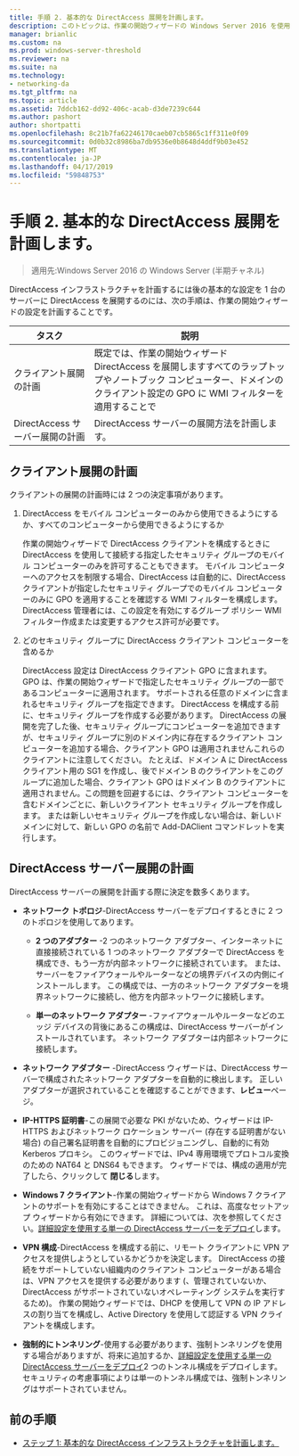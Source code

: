 ```yaml
---
title: 手順 2. 基本的な DirectAccess 展開を計画します。
description: このトピックは、作業の開始ウィザードの Windows Server 2016 を使用して単一の DirectAccess サーバー展開ガイドの一部です。
manager: brianlic
ms.custom: na
ms.prod: windows-server-threshold
ms.reviewer: na
ms.suite: na
ms.technology:
- networking-da
ms.tgt_pltfrm: na
ms.topic: article
ms.assetid: 7ddcb162-dd92-406c-acab-d3de7239c644
ms.author: pashort
author: shortpatti
ms.openlocfilehash: 8c21b7fa62246170caeb07cb5865c1ff311e0f09
ms.sourcegitcommit: 0d0b32c8986ba7db9536e0b8648d4ddf9b03e452
ms.translationtype: MT
ms.contentlocale: ja-JP
ms.lasthandoff: 04/17/2019
ms.locfileid: "59848753"
---
```

# <a name="step-2-plan-the-basic-directaccess-deployment"></a>手順 2. 基本的な DirectAccess 展開を計画します。

>適用先:Windows Server 2016 の Windows Server (半期チャネル)

DirectAccess インフラストラクチャを計画するには後の基本的な設定を 1 台のサーバーに DirectAccess を展開するのには、次の手順は、作業の開始ウィザードの設定を計画することです。  
  
|タスク|説明|  
|----|--------|  
|クライアント展開の計画|既定では、作業の開始ウィザード DirectAccess を展開しますすべてのラップトップやノートブック コンピューター、ドメインのクライアント設定の GPO に WMI フィルターを適用することで|  
|DirectAccess サーバー展開の計画|DirectAccess サーバーの展開方法を計画します。|  
  
## <a name="bkmk_2_1_client"></a>クライアント展開の計画  
クライアントの展開の計画時には 2 つの決定事項があります。  
  
1.  DirectAccess をモバイル コンピューターのみから使用できるようにするか、すべてのコンピューターから使用できるようにするか  
  
    作業の開始ウィザードで DirectAccess クライアントを構成するときに DirectAccess を使用して接続する指定したセキュリティ グループのモバイル コンピューターのみを許可することもできます。 モバイル コンピューターへのアクセスを制限する場合、DirectAccess は自動的に、DirectAccess クライアントが指定したセキュリティ グループでのモバイル コンピューターのみに GPO を適用することを確認する WMI フィルターを構成します。 DirectAccess 管理者には、この設定を有効にするグループ ポリシー WMI フィルター作成または変更するアクセス許可が必要です。  
  
2.  どのセキュリティ グループに DirectAccess クライアント コンピューターを含めるか  
  
    DirectAccess 設定は DirectAccess クライアント GPO に含まれます。 GPO は、作業の開始ウィザードで指定したセキュリティ グループの一部であるコンピューターに適用されます。 サポートされる任意のドメインに含まれるセキュリティ グループを指定できます。 DirectAccess を構成する前に、セキュリティ グループを作成する必要があります。 DirectAccess の展開を完了した後、セキュリティ グループにコンピューターを追加できますが、セキュリティ グループに別のドメイン内に存在するクライアント コンピューターを追加する場合、クライアント GPO は適用されませんこれらのクライアントに注意してください。 たとえば、ドメイン A に DirectAccess クライアント用の SG1 を作成し、後でドメイン B のクライアントをこのグループに追加した場合、クライアント GPO はドメイン B のクライアントに適用されません。この問題を回避するには、クライアント コンピューターを含むドメインごとに、新しいクライアント セキュリティ グループを作成します。 または新しいセキュリティ グループを作成しない場合は、新しいドメインに対して、新しい GPO の名前で Add-DAClient コマンドレットを実行します。  
  
## <a name="bkmk_2_2_server"></a>DirectAccess サーバー展開の計画  
DirectAccess サーバーの展開を計画する際に決定を数多くあります。  
  
-   **ネットワーク トポロジ**-DirectAccess サーバーをデプロイするときに 2 つのトポロジを使用してあります。  
  
    -   **2 つのアダプター** -2 つのネットワーク アダプター、インターネットに直接接続されている 1 つのネットワーク アダプターで DirectAccess を構成でき、もう一方が内部ネットワークに接続されています。 または、サーバーをファイアウォールやルーターなどの境界デバイスの内側にインストールします。 この構成では、一方のネットワーク アダプターを境界ネットワークに接続し、他方を内部ネットワークに接続します。  
  
    -   **単一のネットワーク アダプター** -ファイアウォールやルーターなどのエッジ デバイスの背後にあるこの構成は、DirectAccess サーバーがインストールされています。 ネットワーク アダプターは内部ネットワークに接続します。  
  
-   **ネットワーク アダプター** -DirectAccess ウィザードは、DirectAccess サーバーで構成されたネットワーク アダプターを自動的に検出します。 正しいアダプターが選択されていることを確認することができます、**レビュー**ページ。  
  
-   **IP-HTTPS 証明書**-この展開で必要な PKI がないため、ウィザードは IP-HTTPS およびネットワーク ロケーション サーバー (存在する証明書がない場合) の自己署名証明書を自動的にプロビジョニングし、自動的に有効Kerberos プロキシ。 このウィザードでは、IPv4 専用環境でプロトコル変換のための NAT64 と DNS64 もできます。 ウィザードでは、構成の適用が完了したら、クリックして **閉じる**します。  
  
-   **Windows 7 クライアント**-作業の開始ウィザードから Windows 7 クライアントのサポートを有効にすることはできません。 これは、高度なセットアップ ウィザードから有効にできます。 詳細については、次を参照してください。[詳細設定を使用する単一の DirectAccess サーバーをデプロイ](../single-server-advanced/Deploy-a-Single-DirectAccess-Server-with-Advanced-Settings.md)します。  
  
-   **VPN 構成**-DirectAccess を構成する前に、リモート クライアントに VPN アクセスを提供しようとしているかどうかを決定します。 DirectAccess の接続をサポートしていない組織内のクライアント コンピューターがある場合は、VPN アクセスを提供する必要があります (、管理されていないか、DirectAccess がサポートされていないオペレーティング システムを実行するため)。 作業の開始ウィザードでは、DHCP を使用して VPN の IP アドレスの割り当てを構成し、Active Directory を使用して認証する VPN クライアントを構成します。  
  
-   **強制的にトンネリング**-使用する必要があります、強制トンネリングを使用する場合がありますが、将来に追加するか、[詳細設定を使用する単一の DirectAccess サーバーをデプロイ](../single-server-advanced/Deploy-a-Single-DirectAccess-Server-with-Advanced-Settings.md)2 つのトンネル構成をデプロイします。 セキュリティの考慮事項によりは単一のトンネル構成では、強制トンネリングはサポートされていません。  
  
## <a name="BKMK_Links"></a>前の手順  
  
-   [ステップ 1: 基本的な DirectAccess インフラストラクチャを計画します。](da-basic-plan-s1-infrastructure.md)  
  



